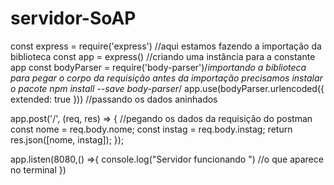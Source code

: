 # servidor-SoAP
const express = require('express') //aqui estamos fazendo a importação da biblioteca
const app = express() //criando uma instância para a constante app
const bodyParser = require('body-parser')/*importando a biblioteca para pegar o corpo da requisição
antes da importação precisamos instalar o pacote npm install --save body-parser*/
app.use(bodyParser.urlencoded({ extended: true })) //passando os dados aninhados


app.post('/', (req, res) => {
    //pegando os dados da requisição do postman
    const nome = req.body.nome;
    const instag = req.body.instag;
    return res.json([nome, instag]);
  });

app.listen(8080,() =>{
    console.log("Servidor funcionando ") //o que aparece no terminal
})

